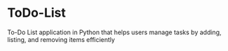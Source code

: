 # ToDo-List
To-Do List application in Python that helps users manage tasks by adding, listing, and removing items efficiently
